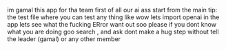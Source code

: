 im gamal
this app for tha team
first of all our ai ass start from the main 
tip: the test file where you can test any thing like wow lets import openai in the app lets see what the fucking ERror want out 
soo please if you dont know what you are doing goo search , and ask dont make a hug step without tell the leader (gamal) or any other member
